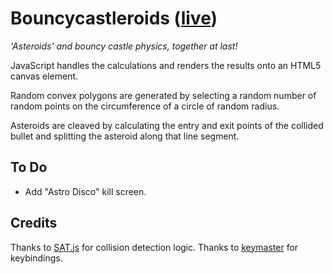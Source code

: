 # Bouncycastleroids ([live])

_'Asteroids' and bouncy castle physics, together at last!_

JavaScript handles the calculations and renders the results onto an HTML5 canvas element.

Random convex polygons are generated by selecting a random number of random points on the circumference of a circle of random radius.

Asteroids are cleaved by calculating the entry and exit points of the collided bullet and splitting the asteroid along that line segment.

## To Do

* Add "Astro Disco" kill screen.

## Credits

Thanks to [SAT.js] for collision detection logic.
Thanks to [keymaster] for keybindings.

[live]:http://pclalv.com/bouncycastleroids
[SAT.js]:https://github.com/jriecken/sat-js
[keymaster]:https://github.com/madrobby/keymaster
